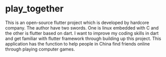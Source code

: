 # play_together
This is an open-source flutter project which is developed by hardcore company.
The author have two swords. One is linux embedded with C and the other is flutter based on dart.
I want to improve my coding skills in dart and get familiar with flutter framework through building up this project.
This application has the function to help people in China find friends online through playing computer games.
